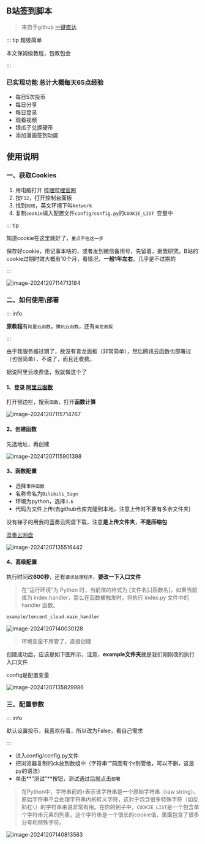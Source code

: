 ## B站签到脚本

> 来自于github [一键直达](https://github.com/Wyatt1026/BilibiliDailyUp)

::: tip 超级简单

本文保姆级教程，包教包会

::: 

### 已实现功能 总计大概每天65点经验

- 每日5次投币
- 每日分享
- 每日登录
- 观看视频
- 银瓜子兑换硬币
- 添加漫画签到功能



## 使用说明



### 一、获取Cookies

1. 用电脑打开 [哔哩哔哩官网](https://www.bilibili.com/)
2. 按`F12`，打开控制台面板
3. 找到`网络`，英文环境下叫`Network`
4. 复制`cookie`填入配置文件`config/config.py`的`COOKIE_LIST `变量中

::: tip

知道cookie在这里就好了，`重点不在这一步`

保存好cookie，用记事本啥的，或者发到微信备用号，先留着，据我研究，B站的cookie过期时效大概有10个月，看情况，**一般1年左右**。几乎是不过期的

:::



![image-20241207114713184](images/image-20241207114713184.png)



### 二、如何使用\部署

::: info

**原教程**有`阿里云函数`，`腾讯云函数`，还有`青龙面板`

:::

由于我服务器过期了，故没有青龙面板（非常简单），然后腾讯云函数也部署过（也很简单），不说了，而且还收费。

据说阿里云收费低，我就做这个了



#### 1、登录 [阿里云函数](https://fcnext.console.aliyun.com/overview)

打开侧边栏，搜索`函数`，打开**函数计算**

![image-20241207115714767](images/image-20241207115714767.png)



#### 2、创建函数

先选地址，再创建

![image-20241207115901398](images/image-20241207115901398.png)



#### 3、函数配置

- 选择`事件函数`
- 名称命名为`Bilibili_Sign`
- 环境为python，选择`3.6`
- 代码为文件上传(去github仓库克隆到本地，注意上传时不要有多余文件夹)

没有梯子的用我的蓝奏云网盘下载，注意**是上传文件夹**，**~~不是压缩包~~**

[蓝奏云网盘](https://wwgf.lanzouw.com/ilGxr2hfih8d)



![image-20241207135516442](images/image-20241207135516442.png)

#### 4、高级配置

执行时间改**600秒**，还有`请求处理程序`，**要改一下入口文件**

> 在“运行环境”为 Python 时，当前值的格式为 [文件名].[函数名]。如果当前值为 index.handler，那么在函数被触发时，将执行 index.py 文件中的 handler 函数。

```bash
example/tencent_cloud.main_handler
```



![image-20241207140030128](images/image-20241207140030128.png)



> 环境变量不用管了，直接创建

创建成功后，应该是如下图所示，注意，**example文件夹**就是我们刚刚改的执行入口文件

config是配置变量



![image-20241207135829986](images/image-20241207135829986.png)

### 三、配置参数

::: info

默认设置投币，我喜欢存着，所以改为False，看自己需求

:::

- 进入config/config.py文件
- 把浏览器复制的ck放到数组中（字符串“”前面有个r别管他，可以不删，这是py的语法）
- 单击**“测试”**按钮，测试通过后就点击`部署`



> 在Python中，字符串前的`r`表示该字符串是一个原始字符串（raw string）。原始字符串不会处理字符串内的转义字符，这对于包含很多特殊字符（如反斜杠`\`）的字符串来说非常有用。在你的例子中，`COOKIE_LIST`是一个包含单个字符串元素的列表，这个字符串是一个很长的cookie值，里面包含了很多分号和特殊字符。





![image-20241207140813563](images/image-20241207140813563.png)